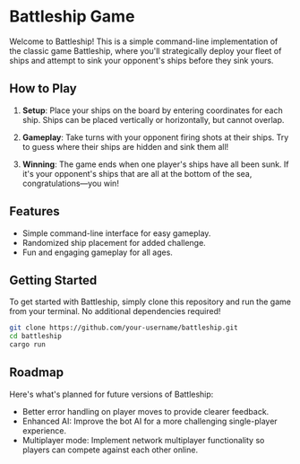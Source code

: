 # Battleship Game

Welcome to Battleship! This is a simple command-line implementation of the classic game Battleship, where you'll strategically deploy your fleet of ships and attempt to sink your opponent's ships before they sink yours.

## How to Play

1. **Setup**: Place your ships on the board by entering coordinates for each ship. Ships can be placed vertically or horizontally, but cannot overlap.

2. **Gameplay**: Take turns with your opponent firing shots at their ships. Try to guess where their ships are hidden and sink them all!

3. **Winning**: The game ends when one player's ships have all been sunk. If it's your opponent's ships that are all at the bottom of the sea, congratulations—you win!

## Features

- Simple command-line interface for easy gameplay.
- Randomized ship placement for added challenge.
- Fun and engaging gameplay for all ages.

## Getting Started

To get started with Battleship, simply clone this repository and run the game from your terminal. No additional dependencies required!

```bash
git clone https://github.com/your-username/battleship.git
cd battleship
cargo run
```

## Roadmap

Here's what's planned for future versions of Battleship:

- Better error handling on player moves to provide clearer feedback.
- Enhanced AI: Improve the bot AI for a more challenging single-player experience.
- Multiplayer mode: Implement network multiplayer functionality so players can compete against each other online.
